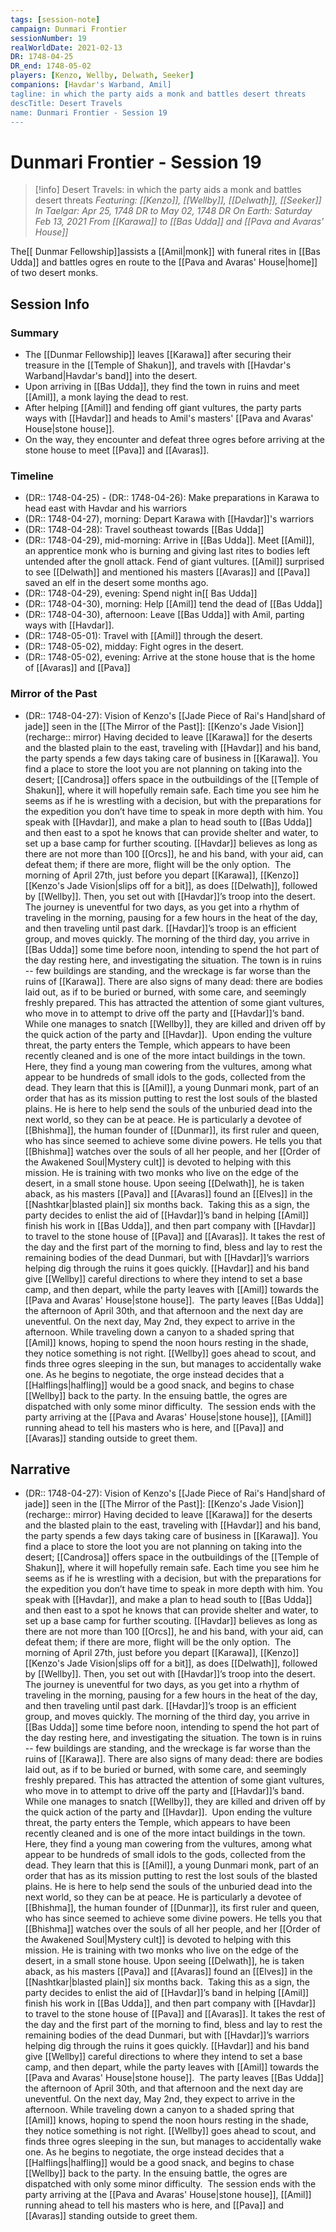 ```yaml
---
tags: [session-note]
campaign: Dunmari Frontier
sessionNumber: 19
realWorldDate: 2021-02-13
DR: 1748-04-25
DR_end: 1748-05-02
players: [Kenzo, Wellby, Delwath, Seeker]
companions: [Havdar's Warband, Amil]
tagline: in which the party aids a monk and battles desert threats
descTitle: Desert Travels
name: Dunmari Frontier - Session 19
---
```

# Dunmari Frontier - Session 19

>[!info] Desert Travels: in which the party aids a monk and battles desert threats
> *Featuring: [[Kenzo]], [[Wellby]], [[Delwath]], [[Seeker]]*
> *In Taelgar: Apr 25, 1748 DR to May 02, 1748 DR*
> *On Earth: Saturday Feb 13, 2021*
> *From [[Karawa]] to [[Bas Udda]] and [[Pava and Avaras' House]]*

The[[ Dunmar Fellowship]]assists a [[Amil|monk]] with funeral rites in [[Bas Udda]] and battles ogres en route to the [[Pava and Avaras' House|home]] of two desert monks.

## Session Info
### Summary
- The [[Dunmar Fellowship]] leaves [[Karawa]] after securing their treasure in the [[Temple of Shakun]], and travels with [[Havdar's Warband|Havdar's band]] into the desert.
- Upon arriving in [[Bas Udda]], they find the town in ruins and meet [[Amil]], a monk laying the dead to rest.
- After helping [[Amil]] and fending off giant vultures, the party parts ways with [[Havdar]] and heads to Amil's masters' [[Pava and Avaras' House|stone house]].
- On the way, they encounter and defeat three ogres before arriving at the stone house to meet [[Pava]] and [[Avaras]].

### Timeline
- (DR:: 1748-04-25) - (DR:: 1748-04-26): Make preparations in Karawa to head east with Havdar and his warriors
- (DR:: 1748-04-27), morning: Depart Karawa with [[Havdar]]'s warriors
- (DR:: 1748-04-28): Travel southeast towards [[Bas Udda]]
- (DR:: 1748-04-29), mid-morning: Arrive in [[Bas Udda]]. Meet [[Amil]], an apprentice monk who is burning and giving last rites to bodies left untended after the gnoll attack. Fend of giant vultures. [[Amil]] surprised to see [[Delwath]] and mentioned his masters [[Avaras]] and [[Pava]] saved an elf in the desert some months ago.
- (DR:: 1748-04-29), evening: Spend night in[[ Bas Udda]]
- (DR:: 1748-04-30), morning: Help [[Amil]] tend the dead of [[Bas Udda]]
- (DR:: 1748-04-30), afternoon: Leave [[Bas Udda]] with Amil, parting ways with [[Havdar]]. 
- (DR:: 1748-05-01): Travel with [[Amil]] through the desert.
- (DR:: 1748-05-02), midday: Fight ogres in the desert. 
- (DR:: 1748-05-02), evening: Arrive at the stone house that is the home of [[Avaras]] and [[Pava]]

### Mirror of the Past
- (DR:: 1748-04-27): Vision of Kenzo's [[Jade Piece of Rai's Hand|shard of jade]] seen in the [[The Mirror of the Past]]: [[Kenzo's Jade Vision]]  (recharge:: mirror)
Having decided to leave [[Karawa]] for the deserts and the blasted plain to the east, traveling with [[Havdar]] and his band, the party spends a few days taking care of business in [[Karawa]]. You find a place to store the loot you are not planning on taking into the desert; [[Candrosa]] offers space in the outbuildings of the [[Temple of Shakun]], where it will hopefully remain safe. Each time you see him he seems as if he is wrestling with a decision, but with the preparations for the expedition you don’t have time to speak in more depth with him.
You speak with [[Havdar]], and make a plan to head south to [[Bas Udda]] and then east to a spot he knows that can provide shelter and water, to set up a base camp for further scouting. [[Havdar]] believes as long as there are not more than 100 [[Orcs]], he and his band, with your aid, can defeat them; if there are more, flight will be the only option. 
The morning of April 27th, just before you depart [[Karawa]], [[Kenzo]] [[Kenzo's Jade Vision|slips off for a bit]], as does [[Delwath]], followed by [[Wellby]]. Then, you set out with [[Havdar]]’s troop into the desert. The journey is uneventful for two days, as you get into a rhythm of traveling in the morning, pausing for a few hours in the heat of the day, and then traveling until past dark. [[Havdar]]’s troop is an efficient group, and moves quickly.
The morning of the third day, you arrive in [[Bas Udda]] some time before noon, intending to spend the hot part of the day resting here, and investigating the situation. The town is in ruins -- few buildings are standing, and the wreckage is far worse than the ruins of [[Karawa]]. There are also signs of many dead: there are bodies laid out, as if to be buried or burned, with some care, and seemingly freshly prepared. This has attracted the attention of some giant vultures, who move in to attempt to drive off the party and [[Havdar]]’s band. While one manages to snatch [[Wellby]], they are killed and driven off by the quick action of the party and [[Havdar]]. 
Upon ending the vulture threat, the party enters the Temple, which appears to have been recently cleaned and is one of the more intact buildings in the town. Here, they find a young man cowering from the vultures, among what appear to be hundreds of small idols to the gods, collected from the dead. They learn that this is [[Amil]], a young Dunmari monk, part of an order that has as its mission putting to rest the lost souls of the blasted plains. He is here to help send the souls of the unburied dead into the next world, so they can be at peace. He is particularly a devotee of [[Bhishma]], the human founder of [[Dunmar]], its first ruler and queen, who has since seemed to achieve some divine powers. He tells you that [[Bhishma]] watches over the souls of all her people, and her [[Order of the Awakened Soul|Mystery cult]] is devoted to helping with this mission. He is training with two monks who live on the edge of the desert, in a small stone house. Upon seeing [[Delwath]], he is taken aback, as his masters [[Pava]] and [[Avaras]] found an [[Elves]] in the [[Nashtkar|blasted plain]] six months back. 
Taking this as a sign, the party decides to enlist the aid of [[Havdar]]’s band in helping [[Amil]] finish his work in [[Bas Udda]], and then part company with [[Havdar]] to travel to the stone house of [[Pava]] and [[Avaras]]. It takes the rest of the day and the first part of the morning to find, bless and lay to rest the remaining bodies of the dead Dunmari, but with [[Havdar]]’s warriors helping dig through the ruins it goes quickly. [[Havdar]] and his band give [[Wellby]] careful directions to where they intend to set a base camp, and then depart, while the party leaves with [[Amil]] towards the [[Pava and Avaras' House|stone house]]. 
The party leaves [[Bas Udda]] the afternoon of April 30th, and that afternoon and the next day are uneventful. On the next day, May 2nd, they expect to arrive in the afternoon. While traveling down a canyon to a shaded spring that [[Amil]] knows, hoping to spend the noon hours resting in the shade, they notice something is not right. [[Wellby]] goes ahead to scout, and finds three ogres sleeping in the sun, but manages to accidentally wake one. As he begins to negotiate, the orge instead decides that a [[Halflings|halfling]] would be a good snack, and begins to chase [[Wellby]] back to the party. In the ensuing battle, the ogres are dispatched with only some minor difficulty. 
The session ends with the party arriving at the [[Pava and Avaras' House|stone house]], [[Amil]] running ahead to tell his masters who is here, and [[Pava]] and [[Avaras]] standing outside to greet them.



## Narrative
- (DR:: 1748-04-27): Vision of Kenzo's [[Jade Piece of Rai's Hand|shard of jade]] seen in the [[The Mirror of the Past]]: [[Kenzo's Jade Vision]]  (recharge:: mirror)
Having decided to leave [[Karawa]] for the deserts and the blasted plain to the east, traveling with [[Havdar]] and his band, the party spends a few days taking care of business in [[Karawa]]. You find a place to store the loot you are not planning on taking into the desert; [[Candrosa]] offers space in the outbuildings of the [[Temple of Shakun]], where it will hopefully remain safe. Each time you see him he seems as if he is wrestling with a decision, but with the preparations for the expedition you don’t have time to speak in more depth with him.
You speak with [[Havdar]], and make a plan to head south to [[Bas Udda]] and then east to a spot he knows that can provide shelter and water, to set up a base camp for further scouting. [[Havdar]] believes as long as there are not more than 100 [[Orcs]], he and his band, with your aid, can defeat them; if there are more, flight will be the only option. 
The morning of April 27th, just before you depart [[Karawa]], [[Kenzo]] [[Kenzo's Jade Vision|slips off for a bit]], as does [[Delwath]], followed by [[Wellby]]. Then, you set out with [[Havdar]]’s troop into the desert. The journey is uneventful for two days, as you get into a rhythm of traveling in the morning, pausing for a few hours in the heat of the day, and then traveling until past dark. [[Havdar]]’s troop is an efficient group, and moves quickly.
The morning of the third day, you arrive in [[Bas Udda]] some time before noon, intending to spend the hot part of the day resting here, and investigating the situation. The town is in ruins -- few buildings are standing, and the wreckage is far worse than the ruins of [[Karawa]]. There are also signs of many dead: there are bodies laid out, as if to be buried or burned, with some care, and seemingly freshly prepared. This has attracted the attention of some giant vultures, who move in to attempt to drive off the party and [[Havdar]]’s band. While one manages to snatch [[Wellby]], they are killed and driven off by the quick action of the party and [[Havdar]]. 
Upon ending the vulture threat, the party enters the Temple, which appears to have been recently cleaned and is one of the more intact buildings in the town. Here, they find a young man cowering from the vultures, among what appear to be hundreds of small idols to the gods, collected from the dead. They learn that this is [[Amil]], a young Dunmari monk, part of an order that has as its mission putting to rest the lost souls of the blasted plains. He is here to help send the souls of the unburied dead into the next world, so they can be at peace. He is particularly a devotee of [[Bhishma]], the human founder of [[Dunmar]], its first ruler and queen, who has since seemed to achieve some divine powers. He tells you that [[Bhishma]] watches over the souls of all her people, and her [[Order of the Awakened Soul|Mystery cult]] is devoted to helping with this mission. He is training with two monks who live on the edge of the desert, in a small stone house. Upon seeing [[Delwath]], he is taken aback, as his masters [[Pava]] and [[Avaras]] found an [[Elves]] in the [[Nashtkar|blasted plain]] six months back. 
Taking this as a sign, the party decides to enlist the aid of [[Havdar]]’s band in helping [[Amil]] finish his work in [[Bas Udda]], and then part company with [[Havdar]] to travel to the stone house of [[Pava]] and [[Avaras]]. It takes the rest of the day and the first part of the morning to find, bless and lay to rest the remaining bodies of the dead Dunmari, but with [[Havdar]]’s warriors helping dig through the ruins it goes quickly. [[Havdar]] and his band give [[Wellby]] careful directions to where they intend to set a base camp, and then depart, while the party leaves with [[Amil]] towards the [[Pava and Avaras' House|stone house]]. 
The party leaves [[Bas Udda]] the afternoon of April 30th, and that afternoon and the next day are uneventful. On the next day, May 2nd, they expect to arrive in the afternoon. While traveling down a canyon to a shaded spring that [[Amil]] knows, hoping to spend the noon hours resting in the shade, they notice something is not right. [[Wellby]] goes ahead to scout, and finds three ogres sleeping in the sun, but manages to accidentally wake one. As he begins to negotiate, the orge instead decides that a [[Halflings|halfling]] would be a good snack, and begins to chase [[Wellby]] back to the party. In the ensuing battle, the ogres are dispatched with only some minor difficulty. 
The session ends with the party arriving at the [[Pava and Avaras' House|stone house]], [[Amil]] running ahead to tell his masters who is here, and [[Pava]] and [[Avaras]] standing outside to greet them.
